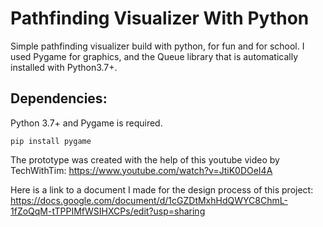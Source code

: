 # Pathfinding Visualizer With Python

Simple pathfinding visualizer build with python, for fun and for school. 
I used Pygame for graphics, and the Queue library that is automatically installed with Python3.7+.

## Dependencies:
Python 3.7+ and Pygame is required.
```
pip install pygame
```

The prototype was created with the help of this youtube video by TechWithTim:
https://www.youtube.com/watch?v=JtiK0DOeI4A

Here is a link to a document I made for the design process of this project:
https://docs.google.com/document/d/1cGZDtMxhHdQWYC8ChmL-1fZoQqM-tTPPIMfWSIHXCPs/edit?usp=sharing


